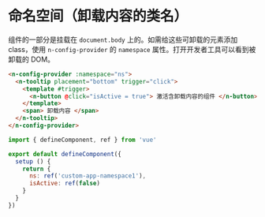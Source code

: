 # 命名空间（卸载内容的类名）

组件的一部分是挂载在 `document.body` 上的。如需给这些可卸载的元素添加 class，使用 `n-config-provider` 的 `namespace` 属性。打开开发者工具可以看到被卸载的 DOM。

```html
<n-config-provider :namespace="ns">
  <n-tooltip placement="bottom" trigger="click">
    <template #trigger>
      <n-button @click="isActive = true"> 激活含卸载内容的组件 </n-button>
    </template>
    <span> 卸载内容 </span>
  </n-tooltip>
</n-config-provider>
```

```js
import { defineComponent, ref } from 'vue'

export default defineComponent({
  setup () {
    return {
      ns: ref('custom-app-namespace1'),
      isActive: ref(false)
    }
  }
})
```
